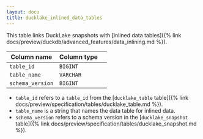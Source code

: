 ```yaml
---
layout: docu
title: ducklake_inlined_data_tables
---
```


This table links DuckLake snapshots with [inlined data tables]({% link docs/preview/duckdb/advanced_features/data_inlining.md %}).

| Column name       | Column type |             |
| ----------------- | ----------- | ----------- |
| `table_id`        | `BIGINT`    |             |
| `table_name`      | `VARCHAR`   |             |
| `schema_version`  | `BIGINT`    |             |

- `table_id` refers to a `table_id` from the [`ducklake_table` table]({% link docs/preview/specification/tables/ducklake_table.md %}).
- `table_name` is a string that names the data table for inlined data.
- `schema_version` refers to a schema version in the [`ducklake_snapshot` table]({% link docs/preview/specification/tables/ducklake_snapshot.md %}).

